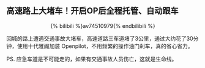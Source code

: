 ## 高速路上大堵车！开启OP后全程托管、自动跟车

<center>
{% bilibili %}av74510979{% endbilibili %}
</center>

回城的路上遭遇交通事故大堵车，高速道路三车道堵了3公里，通过大约花了30分钟，使用十代雅阁加装 Openpilot，不用频繁的操作油门刹车，真的省心省力。

PS. 应急车道是不可能走的，如果有交通事故人员伤亡，这就是生命线。
